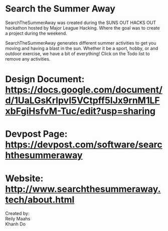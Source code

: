 # Search the Summer Away 

SearchTheSummerAway was created during the SUNS OUT HACKS OUT hackathon hosted by Major League Hacking. Where the goal was to create a project during the weekend.

SearchTheSummerAway generates different summer activities to get you moving and having a blast in the sun. Whether it be a sport, hobby, or and outdoor exercise, we have a bit of everything! Click on the Todo list to remove any activities.


# Design Document: https://docs.google.com/document/d/1UaLGsKrlpvI5VCtpff5IJx9rnM1LFxbFgiHsfvM-Tuc/edit?usp=sharing
# Devpost Page: https://devpost.com/software/searchthesummeraway
# Website: http://www.searchthesummeraway.tech/about.html


Created by:     
Reily Maahs    
Khanh Do      
